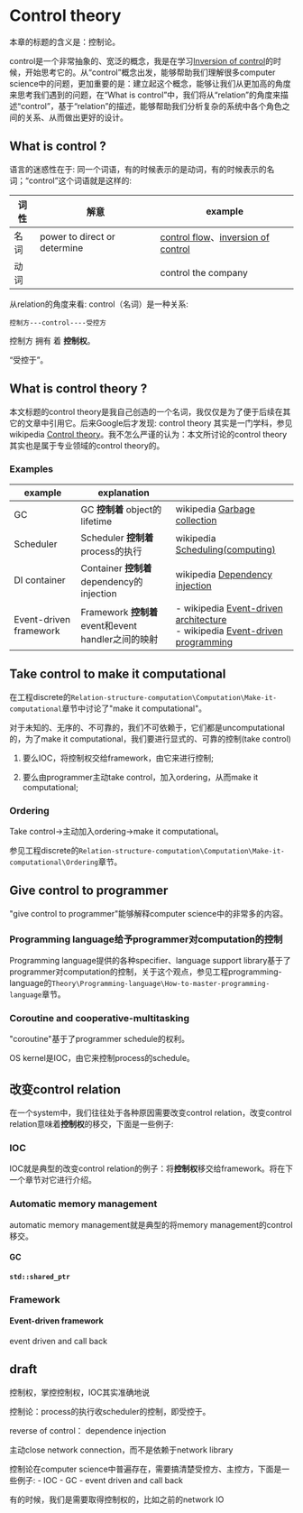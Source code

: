 # Control theory

本章的标题的含义是：控制论。

control是一个非常抽象的、宽泛的概念，我是在学习[Inversion of control](https://en.wikipedia.org/wiki/Inversion_of_control)的时候，开始思考它的。从“control”概念出发，能够帮助我们理解很多computer science中的问题，更加重要的是：建立起这个概念，能够让我们从更加高的角度来思考我们遇到的问题，在“What is control”中，我们将从“relation”的角度来描述“control”，基于“relation”的描述，能够帮助我们分析复杂的系统中各个角色之间的关系、从而做出更好的设计。

## What is control ? 

语言的迷惑性在于: 同一个词语，有的时候表示的是动词，有的时候表示的名词；“control”这个词语就是这样的:

| 词性 | 解意                         | example                                                      |
| ---- | ---------------------------- | ------------------------------------------------------------ |
| 名词 | power to direct or determine | [control flow](https://en.wikipedia.org/wiki/Control_flow)、[inversion of control](https://en.wikipedia.org/wiki/Inversion_of_control) |
| 动词 |                              | control the company                                          |

从relation的角度来看: control（名词）是一种关系:

```
控制方---control----受控方
```



控制方 拥有 着 **控制权**。

“受控于”。



## What is control theory ?

本文标题的control theory是我自己创造的一个名词，我仅仅是为了便于后续在其它的文章中引用它。后来Google后才发现: control theory 其实是一门学科，参见 wikipedia [Control theory](https://en.wikipedia.org/wiki/Control_theory)。我不怎么严谨的认为：本文所讨论的control theory其实也是属于专业领域的control theory的。

### Examples

| example                | explanation                                         |                                                              |
| ---------------------- | --------------------------------------------------- | ------------------------------------------------------------ |
| GC                     | GC **控制着** object的lifetime                      | wikipedia [Garbage collection](https://en.wikipedia.org/wiki/Garbage_collection_(computer_science)) |
| Scheduler              | Scheduler **控制着** process的执行                  | wikipedia [Scheduling(computing)](https://en.wikipedia.org/wiki/Scheduling_(computing)) |
| DI container           | Container **控制着** dependency的injection          | wikipedia [Dependency injection](https://en.wikipedia.org/wiki/Dependency_injection) |
| Event-driven framework | Framework **控制着** event和event handler之间的映射 | - wikipedia [Event-driven architecture](https://en.wikipedia.org/wiki/Event-driven_architecture) <br>- wikipedia [Event-driven programming](https://en.wikipedia.org/wiki/Event-driven_programming) |



## Take control to make it computational

在工程discrete的`Relation-structure-computation\Computation\Make-it-computational`章节中讨论了"make it computational"。

对于未知的、无序的、不可靠的，我们不可依赖于，它们都是uncomputational的，为了make it computational，我们要进行显式的、可靠的控制(take control)

1) 要么IOC，将控制权交给framework，由它来进行控制;

2) 要么由programmer主动take control，加入ordering，从而make it computational;

### Ordering

Take control->主动加入ordering->make it computational。

参见工程discrete的`Relation-structure-computation\Computation\Make-it-computational\Ordering`章节。

## Give control to programmer

"give control to programmer"能够解释computer science中的非常多的内容。

### Programming language给予programmer对computation的控制

Programming language提供的各种specifier、language support library基于了programmer对computation的控制，关于这个观点，参见工程programming-language的`Theory\Programming-language\How-to-master-programming-language`章节。

### Coroutine and cooperative-multitasking

"coroutine"基于了programmer schedule的权利。

OS kernel是IOC，由它来控制process的schedule。

## 改变control relation

在一个system中，我们往往处于各种原因需要改变control relation，改变control relation意味着**控制权**的移交，下面是一些例子: 



### IOC

IOC就是典型的改变control relation的例子：将**控制权**移交给framework。将在下一个章节对它进行介绍。

### Automatic memory management

automatic memory management就是典型的将memory management的control移交。

#### GC

#### `std::shared_ptr`

### Framework

#### Event-driven framework

event driven and call back

## draft

控制权，掌控控制权，IOC其实准确地说

控制论：process的执行收scheduler的控制，即受控于。

reverse of control： dependence injection

主动close network connection，而不是依赖于network library



控制论在computer science中普遍存在，需要搞清楚受控方、主控方，下面是一些例子:
\- IOC
\- GC
\- event driven and call back

有的时候，我们是需要取得控制权的，比如之前的network IO

